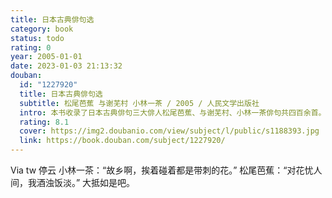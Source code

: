 ```yaml
---
title: 日本古典俳句选
category: book
status: todo
rating: 0
year: 2005-01-01
date: 2023-01-03 21:13:32
douban:
  id: "1227920"
  title: 日本古典俳句选
  subtitle: 松尾芭蕉 与谢芜村 小林一茶 / 2005 / 人民文学出版社
  intro: 本书收录了日本古典俳句三大俳人松尾芭蕉、与谢芜村、小林一茶俳句共四百余首。
  rating: 8.1
  cover: https://img2.doubanio.com/view/subject/l/public/s1188393.jpg
  link: https://book.douban.com/subject/1227920/
---
```


Via tw 停云 小林一茶：“故乡啊，挨着碰着都是带刺的花。”
松尾芭蕉：“对花忧人间，我酒浊饭淡。”
大抵如是吧。

